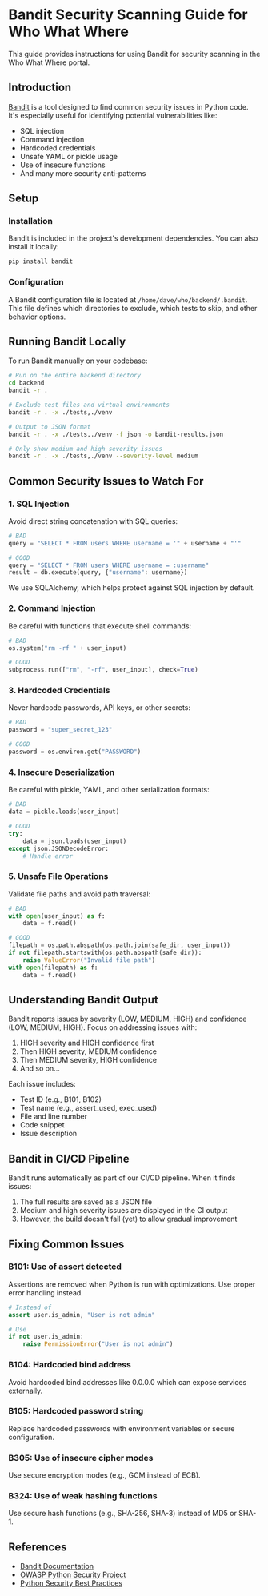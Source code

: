 # Bandit Security Scanning Guide for Who What Where

This guide provides instructions for using Bandit for security scanning in the Who What Where portal.

## Introduction

[Bandit](https://bandit.readthedocs.io/) is a tool designed to find common security issues in Python code. It's especially useful for identifying potential vulnerabilities like:

- SQL injection
- Command injection
- Hardcoded credentials
- Unsafe YAML or pickle usage
- Use of insecure functions
- And many more security anti-patterns

## Setup

### Installation

Bandit is included in the project's development dependencies. You can also install it locally:

```bash
pip install bandit
```

### Configuration

A Bandit configuration file is located at `/home/dave/who/backend/.bandit`. This file defines which directories to exclude, which tests to skip, and other behavior options.

## Running Bandit Locally

To run Bandit manually on your codebase:

```bash
# Run on the entire backend directory
cd backend
bandit -r .

# Exclude test files and virtual environments
bandit -r . -x ./tests,./venv

# Output to JSON format
bandit -r . -x ./tests,./venv -f json -o bandit-results.json

# Only show medium and high severity issues
bandit -r . -x ./tests,./venv --severity-level medium
```

## Common Security Issues to Watch For

### 1. SQL Injection

Avoid direct string concatenation with SQL queries:

```python
# BAD
query = "SELECT * FROM users WHERE username = '" + username + "'"

# GOOD
query = "SELECT * FROM users WHERE username = :username"
result = db.execute(query, {"username": username})
```

We use SQLAlchemy, which helps protect against SQL injection by default.

### 2. Command Injection

Be careful with functions that execute shell commands:

```python
# BAD
os.system("rm -rf " + user_input)

# GOOD
subprocess.run(["rm", "-rf", user_input], check=True)
```

### 3. Hardcoded Credentials

Never hardcode passwords, API keys, or other secrets:

```python
# BAD
password = "super_secret_123"

# GOOD
password = os.environ.get("PASSWORD")
```

### 4. Insecure Deserialization

Be careful with pickle, YAML, and other serialization formats:

```python
# BAD
data = pickle.loads(user_input)

# GOOD
try:
    data = json.loads(user_input)
except json.JSONDecodeError:
    # Handle error
```

### 5. Unsafe File Operations

Validate file paths and avoid path traversal:

```python
# BAD
with open(user_input) as f:
    data = f.read()

# GOOD
filepath = os.path.abspath(os.path.join(safe_dir, user_input))
if not filepath.startswith(os.path.abspath(safe_dir)):
    raise ValueError("Invalid file path")
with open(filepath) as f:
    data = f.read()
```

## Understanding Bandit Output

Bandit reports issues by severity (LOW, MEDIUM, HIGH) and confidence (LOW, MEDIUM, HIGH). Focus on addressing issues with:

1. HIGH severity and HIGH confidence first
2. Then HIGH severity, MEDIUM confidence
3. Then MEDIUM severity, HIGH confidence
4. And so on...

Each issue includes:
- Test ID (e.g., B101, B102)
- Test name (e.g., assert_used, exec_used)
- File and line number
- Code snippet
- Issue description

## Bandit in CI/CD Pipeline

Bandit runs automatically as part of our CI/CD pipeline. When it finds issues:

1. The full results are saved as a JSON file
2. Medium and high severity issues are displayed in the CI output
3. However, the build doesn't fail (yet) to allow gradual improvement

## Fixing Common Issues

### B101: Use of assert detected

Assertions are removed when Python is run with optimizations. Use proper error handling instead.

```python
# Instead of
assert user.is_admin, "User is not admin"

# Use
if not user.is_admin:
    raise PermissionError("User is not admin")
```

### B104: Hardcoded bind address

Avoid hardcoded bind addresses like 0.0.0.0 which can expose services externally.

### B105: Hardcoded password string

Replace hardcoded passwords with environment variables or secure configuration.

### B305: Use of insecure cipher modes

Use secure encryption modes (e.g., GCM instead of ECB).

### B324: Use of weak hashing functions

Use secure hash functions (e.g., SHA-256, SHA-3) instead of MD5 or SHA-1.

## References

- [Bandit Documentation](https://bandit.readthedocs.io/)
- [OWASP Python Security Project](https://owasp.org/www-project-python-security/)
- [Python Security Best Practices](https://snyk.io/blog/python-security-best-practices-cheat-sheet/)
